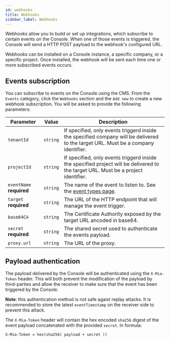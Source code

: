 ```yaml
---
id: webhooks
title: Webhooks
sidebar_label: Webhooks
---
```


Webhooks allow you to build or set up integrations, which subscribe to certain events on the Console. When one of those events is triggered, the Console will send a HTTP POST payload to the webhook's configured URL.

Webhooks can be installed on a Console instance, a specific company, or a specific project. Once installed, the webhook will be sent each time one or more subscribed events occurs.

## Events subscription

You can subscribe to events on the Console using the CMS. From the `Events` category, click the `Webhooks` section and the `Add new` to create a new webhook subscription. You will be asked to provide the following parameters:

| Parameter | Value | Description |
|-|-|-|
| `tenantId` | `string` | If specified, only events triggerd inside the specified company will be delivered to the target URL. Must be a company identifier. |
| `projectId` | `string` | If specified, only events triggerd inside the specified project will be delivered to the target URL. Must be a project identifier. |
| `eventName` **required** | `string` | The name of the event to listen to. See the [event types page](./events). |
| `target` **required** | `string` | The URL of the HTTP endpoint that will manage the event trigger. |
| `base64CA` | `string` | The Certificate Authority exposed by the target URL ancoded in base64. |
| `secret` **required** | `string` | The shared secret used to authenticate the events payload. |
| `proxy.url` | `string` | The URL of the proxy. |

## Payload authentication

The payload delivered by the Console will be authenticated using the `X-Mia-Token` header. This will both prevent the modification of the payload by third-parties and allow the receiver to make sure that the event has been triggered by the Console.

**Note**: this authentication method is not safe agaist replay attacks. It is recommended to store the latest `eventTimestamp` on the receiver side to prevent this attack.

The `X-Mia-Token` header will contain the hex encoded `sha256` digest of the event payload concatenated with the provided `secret`. In formula:

```
X-Mia-Token = hex(sha256( payload + secret ))
```
